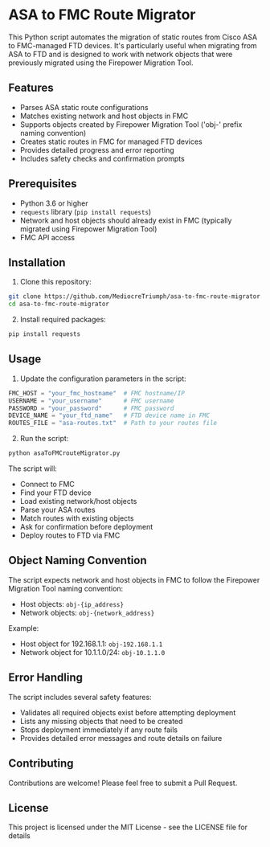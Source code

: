 # ASA to FMC Route Migrator

This Python script automates the migration of static routes from Cisco ASA to FMC-managed FTD devices. It's particularly useful when migrating from ASA to FTD and is designed to work with network objects that were previously migrated using the Firepower Migration Tool.

## Features

- Parses ASA static route configurations
- Matches existing network and host objects in FMC
- Supports objects created by Firepower Migration Tool ('obj-' prefix naming convention)
- Creates static routes in FMC for managed FTD devices
- Provides detailed progress and error reporting
- Includes safety checks and confirmation prompts

## Prerequisites

- Python 3.6 or higher
- `requests` library (`pip install requests`)
- Network and host objects should already exist in FMC (typically migrated using Firepower Migration Tool)
- FMC API access

## Installation

1. Clone this repository:
```bash
git clone https://github.com/MediocreTriumph/asa-to-fmc-route-migrator.git
cd asa-to-fmc-route-migrator
```

2. Install required packages:
```bash
pip install requests
```

## Usage

1. Update the configuration parameters in the script:
```python
FMC_HOST = "your_fmc_hostname"  # FMC hostname/IP
USERNAME = "your_username"      # FMC username
PASSWORD = "your_password"      # FMC password
DEVICE_NAME = "your_ftd_name"   # FTD device name in FMC
ROUTES_FILE = "asa-routes.txt"  # Path to your routes file
```

2. Run the script:
```bash
python asaToFMCrouteMigrator.py
```

The script will:
- Connect to FMC
- Find your FTD device
- Load existing network/host objects
- Parse your ASA routes
- Match routes with existing objects
- Ask for confirmation before deployment
- Deploy routes to FTD via FMC

## Object Naming Convention

The script expects network and host objects in FMC to follow the Firepower Migration Tool naming convention:
- Host objects: `obj-{ip_address}`
- Network objects: `obj-{network_address}`

Example:
- Host object for 192.168.1.1: `obj-192.168.1.1`
- Network object for 10.1.1.0/24: `obj-10.1.1.0`

## Error Handling

The script includes several safety features:
- Validates all required objects exist before attempting deployment
- Lists any missing objects that need to be created
- Stops deployment immediately if any route fails
- Provides detailed error messages and route details on failure

## Contributing

Contributions are welcome! Please feel free to submit a Pull Request.

## License

This project is licensed under the MIT License - see the LICENSE file for details